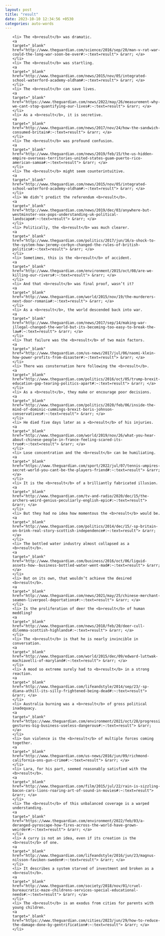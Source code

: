 ```yaml
---
layout: post
title: "result"
date: 2023-10-10 12:34:56 +0530
categories: auto-words
---
```

<ol>

    <li> The <b>result</b> was dramatic.
    <a 
    target="_blank" 
    href="http://www.theguardian.com/science/2016/sep/20/man-v-rat-war-could-the-long-war-soon-be-over#:~:text=result"> &rarr; </a>
    </li>
    <li> The <b>result</b> was startling.
    <a 
    target="_blank" 
    href="http://www.theguardian.com/news/2015/nov/05/integrated-school-waterford-academy-oldham#:~:text=result"> &rarr; </a>
    </li>
    <li> The <b>result</b> can save lives.
    <a 
    target="_blank" 
    href="https://www.theguardian.com/news/2022/may/26/measurement-why-we-cant-stop-quantifying-our-lives#:~:text=result"> &rarr; </a>
    </li>
    <li> As a <b>result</b>, it is secretive.
    <a 
    target="_blank" 
    href="http://www.theguardian.com/news/2017/nov/24/how-the-sandwich-consumed-britain#:~:text=result"> &rarr; </a>
    </li>
    <li> The <b>result</b> was profound confusion.
    <a 
    target="_blank" 
    href="http://www.theguardian.com/news/2019/feb/15/the-us-hidden-empire-overseas-territories-united-states-guam-puerto-rico-american-samoa#:~:text=result"> &rarr; </a>
    </li>
    <li> The <b>result</b> might seem counterintuitive.
    <a 
    target="_blank" 
    href="http://www.theguardian.com/news/2015/nov/05/integrated-school-waterford-academy-oldham#:~:text=result"> &rarr; </a>
    </li>
    <li> We didn’t predict the referendum <b>result</b>.
    <a 
    target="_blank" 
    href="http://www.theguardian.com/news/2019/dec/03/anywhere-but-westminster-vox-pops-understanding-uk-political-landscape#:~:text=result"> &rarr; </a>
    </li>
    <li> Politically, the <b>result</b> was much clearer.
    <a 
    target="_blank" 
    href="http://www.theguardian.com/politics/2017/jun/16/a-shock-to-the-system-how-jeremy-corbyn-changed-the-rules-of-british-politics#:~:text=result"> &rarr; </a>
    </li>
    <li> Sometimes, this is the <b>result</b> of accident.
    <a 
    target="_blank" 
    href="http://www.theguardian.com/environment/2015/oct/08/are-we-killing-our-rivers#:~:text=result"> &rarr; </a>
    </li>
    <li> And that <b>result</b> was final proof, wasn’t it?
    <a 
    target="_blank" 
    href="http://www.theguardian.com/world/2015/nov/19/the-murderers-next-door-romania#:~:text=result"> &rarr; </a>
    </li>
    <li> As a <b>result</b>, the world descended back into war.
    <a 
    target="_blank" 
    href="http://www.theguardian.com/news/2017/sep/14/making-war-illegal-changed-the-world-but-its-becoming-too-easy-to-break-the-law#:~:text=result"> &rarr; </a>
    </li>
    <li> That failure was the <b>result</b> of two main factors.
    <a 
    target="_blank" 
    href="http://www.theguardian.com/us-news/2017/jul/06/naomi-klein-how-power-profits-from-disaster#:~:text=result"> &rarr; </a>
    </li>
    <li> There was consternation here following the <b>result</b>.
    <a 
    target="_blank" 
    href="http://www.theguardian.com/politics/2016/oct/05/trump-brexit-education-gap-tearing-politics-apart#:~:text=result"> &rarr; </a>
    </li>
    <li> As a <b>result</b>, they make or encourage poor decisions.
    <a 
    target="_blank" 
    href="http://www.theguardian.com/politics/2020/feb/06/inside-the-mind-of-dominic-cummings-brexit-boris-johnson-conservatives#:~:text=result"> &rarr; </a>
    </li>
    <li> He died five days later as a <b>result</b> of his injuries.
    <a 
    target="_blank" 
    href="http://www.theguardian.com/world/2019/nov/26/what-you-hear-about-chinese-people-in-france-feeling-scared-its-true#:~:text=result"> &rarr; </a>
    </li>
    <li> Lose concentration and the <b>result</b> can be humiliating.
    <a 
    target="_blank" 
    href="https://www.theguardian.com/sport/2022/jul/07/tennis-umpires-secret-world-you-cant-be-the-players-friend#:~:text=result"> &rarr; </a>
    </li>
    <li> It is the <b>result</b> of a brilliantly fabricated illusion.
    <a 
    target="_blank" 
    href="http://www.theguardian.com/tv-and-radio/2020/dec/15/the-archers-weird-genius-peculiarly-english-epic#:~:text=result"> &rarr; </a>
    </li>
    <li> But they had no idea how momentous the <b>result</b> would be.
    <a 
    target="_blank" 
    href="http://www.theguardian.com/politics/2014/dec/15/-sp-britain-on-brink-real-story-scottish-independence#:~:text=result"> &rarr; </a>
    </li>
    <li> The bottled water industry almost collapsed as a <b>result</b>.
    <a 
    target="_blank" 
    href="http://www.theguardian.com/business/2016/oct/06/liquid-assets-how--business-bottled-water-went-mad#:~:text=result"> &rarr; </a>
    </li>
    <li> But on its own, that wouldn’t achieve the desired <b>result</b>.
    <a 
    target="_blank" 
    href="http://www.theguardian.com/news/2021/may/25/chinese-merchant-seamen-liverpool-deportations#:~:text=result"> &rarr; </a>
    </li>
    <li> Is the proliferation of deer the <b>result</b> of human meddling?
    <a 
    target="_blank" 
    href="http://www.theguardian.com/news/2018/feb/20/deer-cull-dilemma-scottish-highlands#:~:text=result"> &rarr; </a>
    </li>
    <li> The <b>result</b> is that he is nearly invincible in conversation.
    <a 
    target="_blank" 
    href="http://www.theguardian.com/world/2015/dec/09/edward-luttwak-machiavelli-of-maryland#:~:text=result"> &rarr; </a>
    </li>
    <li> A mood so extreme surely had to <b>result</b> in a strong reaction.
    <a 
    target="_blank" 
    href="http://www.theguardian.com/lifeandstyle/2014/sep/23/-sp-diana-athill-its-silly-frightened-being-dead#:~:text=result"> &rarr; </a>
    </li>
    <li> Australia burning was a <b>result</b> of gross political inadequacy.
    <a 
    target="_blank" 
    href="https://www.theguardian.com/environment/2021/oct/28/progressive-gestures-big-business-useless-dangerous#:~:text=result"> &rarr; </a>
    </li>
    <li> Gun violence is the <b>result</b> of multiple forces coming together.
    <a 
    target="_blank" 
    href="http://www.theguardian.com/us-news/2016/jun/09/richmond-california-ons-gun-crime#:~:text=result"> &rarr; </a>
    </li>
    <li> Lara, for his part, seemed reasonably satisfied with the <b>result</b>.
    <a 
    target="_blank" 
    href="http://www.theguardian.com/film/2015/jul/22/rain-is-sizzling-bacon-cars-lions-roaring-art-of-sound-in-movies#:~:text=result"> &rarr; </a>
    </li>
    <li> The <b>result</b> of this unbalanced coverage is a warped understanding.
    <a 
    target="_blank" 
    href="https://www.theguardian.com/environment/2022/feb/03/a-deranged-pyroscape-how-fires-across-the-world-have-grown-weirder#:~:text=result"> &rarr; </a>
    </li>
    <li> A curry is not an idea, even if its creation is the <b>result</b> of one.
    <a 
    target="_blank" 
    href="http://www.theguardian.com/lifeandstyle/2016/jun/23/magnus-nilsson-faviken-sweden#:~:text=result"> &rarr; </a>
    </li>
    <li> It describes a system starved of investment and broken as a <b>result</b>.
    <a 
    target="_blank" 
    href="http://www.theguardian.com/society/2018/nov/01/cruel-bureaucratic-maze-childrens-services-special-educational-needs#:~:text=result"> &rarr; </a>
    </li>
    <li> The <b>result</b> is an exodus from cities for parents with young children.
    <a 
    target="_blank" 
    href="https://www.theguardian.com/cities/2023/jun/29/how-to-reduce-the-damage-done-by-gentrification#:~:text=result"> &rarr; </a>
    </li>